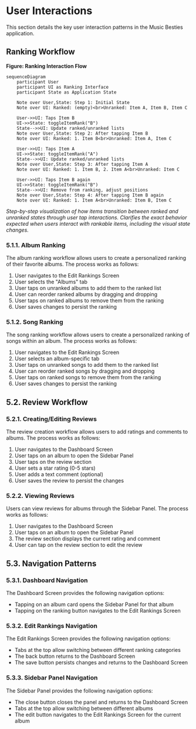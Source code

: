# User Interactions

This section details the key user interaction patterns in the Music Besties application.

## Ranking Workflow

**Figure: Ranking Interaction Flow**

```mermaid
sequenceDiagram
    participant User
    participant UI as Ranking Interface
    participant State as Application State
    
    Note over User,State: Step 1: Initial State
    Note over UI: Ranked: (empty)<br>Unranked: Item A, Item B, Item C
    
    User->>UI: Taps Item B
    UI->>State: toggleItemRank("B")
    State-->>UI: Update ranked/unranked lists
    Note over User,State: Step 2: After tapping Item B
    Note over UI: Ranked: 1. Item B<br>Unranked: Item A, Item C
    
    User->>UI: Taps Item A
    UI->>State: toggleItemRank("A")
    State-->>UI: Update ranked/unranked lists
    Note over User,State: Step 3: After tapping Item A
    Note over UI: Ranked: 1. Item B, 2. Item A<br>Unranked: Item C
    
    User->>UI: Taps Item B again
    UI->>State: toggleItemRank("B")
    State-->>UI: Remove from ranking, adjust positions
    Note over User,State: Step 4: After tapping Item B again
    Note over UI: Ranked: 1. Item A<br>Unranked: Item B, Item C
```

*Step-by-step visualization of how items transition between ranked and unranked states through user tap interactions. Clarifies the exact behavior expected when users interact with rankable items, including the visual state changes.*

### 5.1.1. Album Ranking

The album ranking workflow allows users to create a personalized ranking of their favorite albums. The process works as follows:

1. User navigates to the Edit Rankings Screen
2. User selects the "Albums" tab
3. User taps on unranked albums to add them to the ranked list
4. User can reorder ranked albums by dragging and dropping
5. User taps on ranked albums to remove them from the ranking
6. User saves changes to persist the ranking

### 5.1.2. Song Ranking

The song ranking workflow allows users to create a personalized ranking of songs within an album. The process works as follows:

1. User navigates to the Edit Rankings Screen
2. User selects an album-specific tab
3. User taps on unranked songs to add them to the ranked list
4. User can reorder ranked songs by dragging and dropping
5. User taps on ranked songs to remove them from the ranking
6. User saves changes to persist the ranking

## 5.2. Review Workflow

### 5.2.1. Creating/Editing Reviews

The review creation workflow allows users to add ratings and comments to albums. The process works as follows:

1. User navigates to the Dashboard Screen
2. User taps on an album to open the Sidebar Panel
3. User taps on the review section
4. User sets a star rating (0-5 stars)
5. User adds a text comment (optional)
6. User saves the review to persist the changes

### 5.2.2. Viewing Reviews

Users can view reviews for albums through the Sidebar Panel. The process works as follows:

1. User navigates to the Dashboard Screen
2. User taps on an album to open the Sidebar Panel
3. The review section displays the current rating and comment
4. User can tap on the review section to edit the review

## 5.3. Navigation Patterns

### 5.3.1. Dashboard Navigation

The Dashboard Screen provides the following navigation options:

- Tapping on an album card opens the Sidebar Panel for that album
- Tapping on the ranking button navigates to the Edit Rankings Screen

### 5.3.2. Edit Rankings Navigation

The Edit Rankings Screen provides the following navigation options:

- Tabs at the top allow switching between different ranking categories
- The back button returns to the Dashboard Screen
- The save button persists changes and returns to the Dashboard Screen

### 5.3.3. Sidebar Panel Navigation

The Sidebar Panel provides the following navigation options:

- The close button closes the panel and returns to the Dashboard Screen
- Tabs at the top allow switching between different albums
- The edit button navigates to the Edit Rankings Screen for the current album